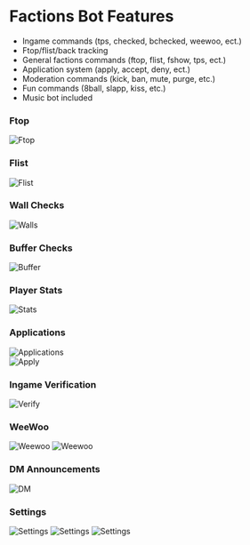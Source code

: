 # Factions Bot Features

* Ingame commands (tps, checked, bchecked, weewoo, ect.)
* Ftop/flist/back tracking
* General factions commands (ftop, flist, fshow, tps, ect.)
* Application system (apply, accept, deny, ect.)
* Moderation commands (kick, ban, mute, purge, etc.)
* Fun commands (8ball, slapp, kiss, etc.)
* Music bot included


### Ftop

![Ftop](./images/ftop.png)

### Flist
![Flist](./images/flist.png)

### Wall Checks
![Walls](./images/wallchecks.png)

### Buffer Checks
![Buffer](./images/bufferchecks.png)

### Player Stats
![Stats](./images/stats.png)

### Applications
![Applications](./images/applications.png)\
![Apply](./images/apply.png)

### Ingame Verification
![Verify](./images/applications.png)

### WeeWoo
![Weewoo](./images/weewoo.png)
![Weewoo](./images/weewoo2.png)

### DM Announcements
![DM](./images/dmannounce.png)

### Settings
![Settings](./images/settings.png)
![Settings](./images/modulesettings.png)
![Settings](./images/timesettings.png)
